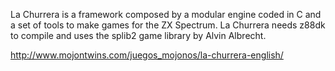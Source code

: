 La Churrera is a framework composed by a modular engine coded in C and a set of tools to make games for the ZX Spectrum. La Churrera needs z88dk to compile and uses the splib2 game library by Alvin Albrecht.

http://www.mojontwins.com/juegos_mojonos/la-churrera-english/

